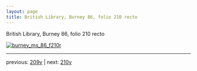 ```yaml
---
layout: page
title: British Library, Burney 86, folio 210 recto
---
```


British Library, Burney 86, folio 210 recto

[![burney_ms_86_f210r](http://www.homermultitext.org/iipsrv?IIIF=/project/homer/pyramidal/deepzoom/bl/burney86imgs/v1/burney_ms_86_f210r.tif/full/800,/0/default.jpg)](http://www.homermultitext.org/ict2/?urn=urn:cite2:bl:burney86imgs.v1:burney_ms_86_f210r) 

---

previous:  [209v](../209v/) | next: [210v](../210v/)